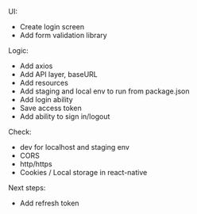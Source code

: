 UI:

- Create login screen
- Add form validation library

Logic:

- Add axios
- Add API layer, baseURL
- Add resources
- Add staging and local env to run from package.json
- Add login ability
- Save access token
- Add ability to sign in/logout

Check:

- dev for localhost and staging env
- CORS
- http/https
- Cookies / Local storage in react-native

Next steps:

- Add refresh token
